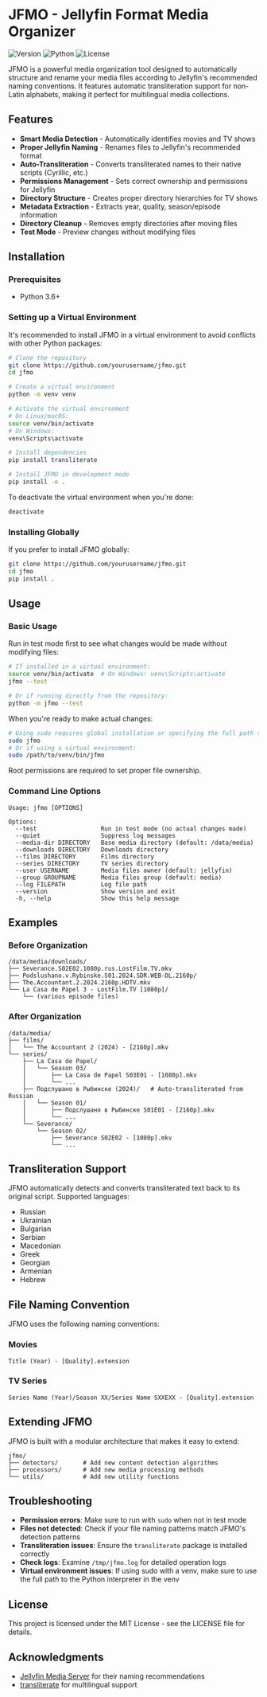 # JFMO - Jellyfin Format Media Organizer

![Version](https://img.shields.io/badge/version-2.0.0-blue.svg)
![Python](https://img.shields.io/badge/python-3.6+-green.svg)
![License](https://img.shields.io/badge/license-MIT-yellow.svg)

JFMO is a powerful media organization tool designed to automatically structure and rename your media files according to Jellyfin's recommended naming conventions. It features automatic transliteration support for non-Latin alphabets, making it perfect for multilingual media collections.

## Features

- **Smart Media Detection** - Automatically identifies movies and TV shows
- **Proper Jellyfin Naming** - Renames files to Jellyfin's recommended format
- **Auto-Transliteration** - Converts transliterated names to their native scripts (Cyrillic, etc.)
- **Permissions Management** - Sets correct ownership and permissions for Jellyfin
- **Directory Structure** - Creates proper directory hierarchies for TV shows
- **Metadata Extraction** - Extracts year, quality, season/episode information
- **Directory Cleanup** - Removes empty directories after moving files
- **Test Mode** - Preview changes without modifying files

## Installation

### Prerequisites

- Python 3.6+

### Setting up a Virtual Environment

It's recommended to install JFMO in a virtual environment to avoid conflicts with other Python packages:

```bash
# Clone the repository
git clone https://github.com/yourusername/jfmo.git
cd jfmo

# Create a virtual environment
python -m venv venv

# Activate the virtual environment
# On Linux/macOS:
source venv/bin/activate
# On Windows:
venv\Scripts\activate

# Install dependencies
pip install transliterate

# Install JFMO in development mode
pip install -e .
```

To deactivate the virtual environment when you're done:
```bash
deactivate
```

### Installing Globally

If you prefer to install JFMO globally:

```bash
git clone https://github.com/yourusername/jfmo.git
cd jfmo
pip install .
```

## Usage

### Basic Usage

Run in test mode first to see what changes would be made without modifying files:

```bash
# If installed in a virtual environment:
source venv/bin/activate  # On Windows: venv\Scripts\activate
jfmo --test

# Or if running directly from the repository:
python -m jfmo --test
```

When you're ready to make actual changes:

```bash
# Using sudo requires global installation or specifying the full path to the venv Python
sudo jfmo
# Or if using a virtual environment:
sudo /path/to/venv/bin/jfmo
```

Root permissions are required to set proper file ownership.

### Command Line Options

```
Usage: jfmo [OPTIONS]

Options:
  --test                  Run in test mode (no actual changes made)
  --quiet                 Suppress log messages
  --media-dir DIRECTORY   Base media directory (default: /data/media)
  --downloads DIRECTORY   Downloads directory
  --films DIRECTORY       Films directory
  --series DIRECTORY      TV series directory
  --user USERNAME         Media files owner (default: jellyfin)
  --group GROUPNAME       Media files group (default: media)
  --log FILEPATH          Log file path
  --version               Show version and exit
  -h, --help              Show this help message
```

## Examples

### Before Organization

```
/data/media/downloads/
├── Severance.S02E02.1080p.rus.LostFilm.TV.mkv
├── Podslushano.v.Rybinske.S01.2024.SDR.WEB-DL.2160p/
├── The.Accountant.2.2024.2160p.HDTV.mkv
└── La Casa de Papel 3 - LostFilm.TV [1080p]/
    └── (various episode files)
```

### After Organization

```
/data/media/
├── films/
│   └── The Accountant 2 (2024) - [2160p].mkv
└── series/
    ├── La Casa de Papel/
    │   └── Season 03/
    │       ├── La Casa de Papel S03E01 - [1080p].mkv
    │       └── ...
    ├── Подслушано в Рыбинске (2024)/   # Auto-transliterated from Russian
    │   └── Season 01/
    │       ├── Подслушано в Рыбинске S01E01 - [2160p].mkv
    │       └── ...
    └── Severance/
        └── Season 02/
            ├── Severance S02E02 - [1080p].mkv
            └── ...
```

## Transliteration Support

JFMO automatically detects and converts transliterated text back to its original script. Supported languages:

- Russian
- Ukrainian
- Bulgarian
- Serbian
- Macedonian
- Greek
- Georgian
- Armenian
- Hebrew

## File Naming Convention

JFMO uses the following naming conventions:

### Movies
```
Title (Year) - [Quality].extension
```

### TV Series
```
Series Name (Year)/Season XX/Series Name SXXEXX - [Quality].extension
```

## Extending JFMO

JFMO is built with a modular architecture that makes it easy to extend:

```
jfmo/
├── detectors/       # Add new content detection algorithms
├── processors/      # Add new media processing methods
└── utils/           # Add new utility functions
```

## Troubleshooting

- **Permission errors**: Make sure to run with `sudo` when not in test mode
- **Files not detected**: Check if your file naming patterns match JFMO's detection patterns
- **Transliteration issues**: Ensure the `transliterate` package is installed correctly
- **Check logs**: Examine `/tmp/jfmo.log` for detailed operation logs
- **Virtual environment issues**: If using sudo with a venv, make sure to use the full path to the Python interpreter in the venv

## License

This project is licensed under the MIT License - see the LICENSE file for details.

## Acknowledgments

- [Jellyfin Media Server](https://jellyfin.org/) for their naming recommendations
- [transliterate](https://pypi.org/project/transliterate/) for multilingual support